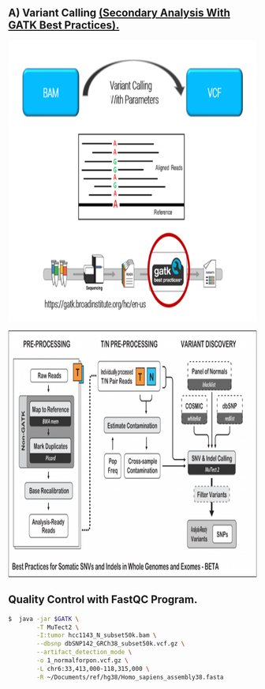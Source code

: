 ## A) Variant Calling [(Secondary Analysis With GATK Best Practices).](https://gatk.broadinstitute.org/hc/en-us)

<p align="center">
  <img width="865" height="570" src="https://github.com/jongtaek-kim/Bioinformatics-For-Molecular-Pathologist/blob/17933481f55b0544350693bbf6cfc0cc2453214a/docs/images/variantcall.png">
</p>

<p align="center">
  <img width="872" height="501" src="https://github.com/jongtaek-kim/Bioinformatics-For-Molecular-Pathologist/blob/d0440c17f19f726acd780e77c6825f7ba04981ec/docs/images/Best_Practice.png">
</p>

## Quality Control with FastQC Program.
```bash
$  java -jar $GATK \
        -T MuTect2 \
        -I:tumor hcc1143_N_subset50k.bam \
        --dbsnp dbSNP142_GRCh38_subset50k.vcf.gz \
        --artifact_detection_mode \
        -o 1_normalforpon.vcf.gz \
        -L chr6:33,413,000-118,315,000 \
        -R ~/Documents/ref/hg38/Homo_sapiens_assembly38.fasta
```
&nbsp; 
